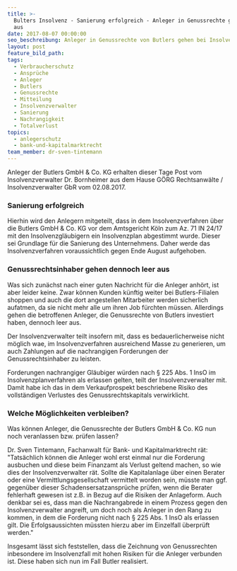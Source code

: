 ```yaml
---
title: >-
  Bulters Insolvenz - Sanierung erfolgreich - Anleger in Genussrechte gehen leer
  aus
date: 2017-08-07 00:00:00
seo_beschreibung: Anleger in Genussrechte von Butlers gehen bei Insolvenz leer aus
layout: post
feature_bild_path:
tags:
  - Verbraucherschutz
  - Ansprüche
  - Anleger
  - Butlers
  - Genussrechte
  - Mitteilung
  - Insolvenzverwalter
  - Sanierung
  - Nachrangigkeit
  - Totalverlust
topics:
  - anlegerschutz
  - bank-und-kapitalmarktrecht
team_member: dr-sven-tintemann
---
```



Anleger der Butlers GmbH & Co. KG erhalten dieser Tage Post vom Insolvenzverwalter Dr. Bornheimer aus dem Hause G&Ouml;RG Rechtsanw&auml;lte / Insolvenzverwalter GbR vom 02.08.2017.

### Sanierung erfolgreich

Hierhin wird den Anlegern mitgeteilt, dass in dem Insolvenzverfahren &uuml;ber die Butlers GmbH & Co. KG vor dem Amtsgericht K&ouml;ln zum Az. 71 IN 24/17 mit den Insolvenzgl&auml;ubigern ein Insolvenzplan abgestimmt wurde. Dieser sei Grundlage f&uuml;r die Sanierung des Unternehmens. Daher werde das Insolvenzverfahren voraussichtlich gegen Ende August aufgehoben.

### Genussrechtsinhaber gehen dennoch leer aus

Was sich zun&auml;chst nach einer guten Nachricht f&uuml;r die Anleger anh&ouml;rt, ist aber leider keine. Zwar k&ouml;nnen Kunden k&uuml;nftig weiter bei Butlers-Filialen shoppen und auch die dort angestellen Mitarbeiter werden sicherlich aufatmen, da sie nicht mehr alle um ihren Job f&uuml;rchten m&uuml;ssen. Allerdings gehen die betroffenen Anleger, die Genussrechte von Butlers investiert haben, dennoch leer aus.

Der Insolvenzverwalter teilt insofern mit, dass es bedauerlicherweise nicht m&ouml;glich wae, im Insolvenzverfahren ausreichend Masse zu generieren, um auch Zahlungen auf die nachrangigen Forderungen der Genussrechtsinhaber zu leisten.

Forderungen nachrangiger Gl&auml;ubiger w&uuml;rden nach &sect; 225 Abs. 1 InsO im Insolvenzplanverfahren als erlassen gelten, teilt der Insolvenzverwalter mit. Damit habe ich das in dem Verkaufprospekt beschriebene Risiko des vollst&auml;ndigen Verlustes des Genussrechtskapitals verwirklicht.

### Welche M&ouml;glichkeiten verbleiben?

Was k&ouml;nnen Anleger, die Genussrechte der Butlers GmbH & Co. KG nun noch veranlassen bzw. pr&uuml;fen lassen?

Dr. Sven Tintemann, Fachanwalt f&uuml;r Bank- und Kapitalmarktrecht r&auml;t: "Tats&auml;chlich k&ouml;nnen die Anleger wohl erst einmal nur die Forderung ausbuchen und diese beim Finanzamt als Verlust geltend machen, so wie dies der Insolvenzverwalter r&auml;t. Sollte die Kapitalanlage &uuml;ber einen Berater oder eine Vermittlungsgesellschaft vermittelt worden sein, m&uuml;sste man ggf. gegen&uuml;ber dieser Schadensersatzanspr&uuml;che pr&uuml;fen, wenn die Berater fehlerhaft gewesen ist z.B. in Bezug auf die Risiken der Anlageform. Auch denkbar sei es, dass man die Nachrangabrede in einem Prozess gegen den Insolvenzverwalter angreift, um doch noch als Anleger in den Rang zu kommen, in dem die Forderung nicht nach &sect; 225 Abs. 1 InsO als erlassen gilt. Die Erfolgsaussichten m&uuml;ssten hierzu aber im Einzelfall &uuml;berpr&uuml;ft werden."

Insgesamt l&auml;sst sich feststellen, dass die Zeichnung von Genussrechten inbesondere im Insolvenzfall mit hohen Risiken f&uuml;r die Anleger verbunden ist. Diese haben sich nun im Fall Butler realisiert.

&nbsp;